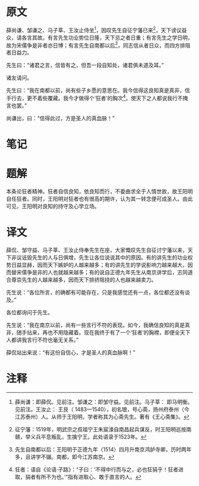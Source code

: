 # 原文
薛尚谦、邹谦之、马子莘、王汝止侍坐[^1]，因叹先生自征宁藩已来[^2]，天下谤议益众，请各言其故。有言先生功业势位日隆，天下忌之者日重；有言先生之学日明，故为宋儒争是非者亦日博；有言先生自南都以后[^3]，同志信从者日众，而四方排阻者日益力。

先生曰：“诸君之言，信皆有之，但吾一段自知处，诸君俱未道及耳。”

诸友请问。

先生曰：“我在南都以前，尚有些子乡愿的意思在。我今信得这良知真是真非，信手行去，更不着些覆藏。我今才做得个‘狂者’的胸次[^4]，使天下之人都说我行不掩言也罢。”

尚谦出，曰：“信得此过，方是圣人的真血脉！”
# 笔记

# 题解
本条论狂者精神。狂者自信良知，依良知而行，不委曲求全于人情世故，故王阳明自任狂者。同时，王阳明对狂者也有很高的期许，认为其一转念便可成圣人。由此可见，王阳明对良知的持守及心学立场。
# 译文
薛侃、邹守益、马子莘、王汝止侍奉先生在座，大家慨叹先生自征讨宁藩以来，天下非议诋毁先生的人与日俱增，先生让各位说说其中的原因。有的讲先生的功业权势日益显赫，因而天下嫉妒的人越来越多；有的讲先生的学说影响力越来越大，因而替宋儒争是非的人也就越来越多；有的说自正德九年先生从南京讲学后，志同道合尊崇先生的人越来越多，因而天下排挤阻挠的人也越来越卖力。

先生说：“各位所言，的确都有可能存在，只是我感觉还有一点，各位都还没有谈及。”

各位都询问于先生。

先生说：“我在南京以前，尚有一些言行不符的表现。如今，我确信良知的真是真非，随手拈来，再也不用隐藏着。现在我终于有了一个‘狂者’的胸襟，即便全天下人都讲我言行不符也毫无关系。”

薛侃站出来说：“有这份自信心，才是圣人的真血脉啊！”
# 注释

[^1]: 薛尚谦：即薛侃。见前注。邹谦之：即邹守益。见前注。马子莘： 即马明衡。见前注。王汝止： 王艮（ 1483—1540），初名银，号心斋，扬州府泰州（今江苏泰州）人。从师于王阳明，学者称其为心斋先生。著有《王心斋集》。
[^2]: 征宁藩：1519年，明武宗之叔祖宁王朱宸濠自南昌起兵谋反，时王阳明巡按南赣，举义兵平息叛乱，生擒宁王。此处语录于1523年。
[^3]: 先生自南都以后：王阳明于正德九年（1514）四月升南京鸿胪寺卿，历时两年多，且讲学不辍。南都，即今江苏南京。
[^4]: 狂者：语自《论语·子路》：“子曰：‘不得中行而与之，必也狂狷乎！狂者进取，狷者有所不为也。’”指有进取心、敢于直言的人。